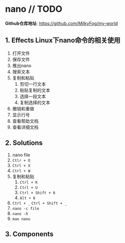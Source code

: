 # nano // TODO

**Github仓库地址**: <https://github.com/MilkyFog/my-world>

## 1. **Effects** Linux下nano命令的相关使用

1. 打开文件
2. 保存文件
3. 推出nano
4. 搜索文本
5. 复制和粘贴
   1. 剪切一行文本
   2. 粘贴复制的文本
   3. 选择一段文本
   4. 复制选择的文本
6. 撤销和重做
7. 显示行号
8. 查看帮助文档
9. 查看详细文档

## 2. **Solutions**

1. nano file
2. `Ctlr + O`
3. `Ctrl + X`
4. `Ctrl + W`
5. 复制和粘贴
   1. `Ctrl + K`
   2. `Ctrl + U`
   3. `Ctrl + Shift + 6`
   4. `Alt + 6`
6. `Ctrl + _` `Ctrl + Shift + _`
7. `nano -c file`
8. `nano -h`
9. `man nano`

## 3. **Components**
